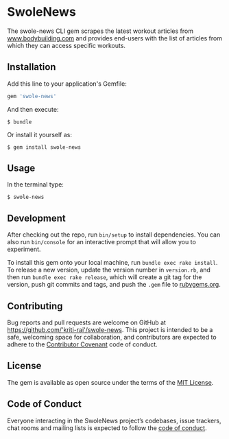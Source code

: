 # SwoleNews
The swole-news CLI gem scrapes the latest workout articles from www.bodybuilding.com and provides end-users with the list of articles from which they can access specific workouts.


## Installation

Add this line to your application's Gemfile:

```ruby
gem 'swole-news'
```

And then execute:

    $ bundle

Or install it yourself as:

    $ gem install swole-news

## Usage

In the terminal type:

    $ swole-news

## Development

After checking out the repo, run `bin/setup` to install dependencies. You can also run `bin/console` for an interactive prompt that will allow you to experiment.

To install this gem onto your local machine, run `bundle exec rake install`. To release a new version, update the version number in `version.rb`, and then run `bundle exec rake release`, which will create a git tag for the version, push git commits and tags, and push the `.gem` file to [rubygems.org](https://rubygems.org).

## Contributing

Bug reports and pull requests are welcome on GitHub at https://github.com/'kriti-rai'/swole-news. This project is intended to be a safe, welcoming space for collaboration, and contributors are expected to adhere to the [Contributor Covenant](http://contributor-covenant.org) code of conduct.

## License

The gem is available as open source under the terms of the [MIT License](https://opensource.org/licenses/MIT).

## Code of Conduct

Everyone interacting in the SwoleNews project’s codebases, issue trackers, chat rooms and mailing lists is expected to follow the [code of conduct](https://github.com/'kriti-rai'/swole-news/blob/master/CODE_OF_CONDUCT.md).
